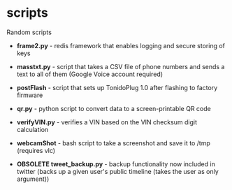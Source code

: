 scripts
=======

Random scripts

- **frame2.py**         - redis framework that enables logging and secure storing of keys

- **masstxt.py**        - script that takes a CSV file of phone numbers and sends a text to all of them (Google Voice account required)

- **postFlash**         - script that sets up TonidoPlug 1.0 after flashing to factory firmware

- **qr.py**             - python script to convert data to a screen-printable QR code
 
- **verifyVIN.py**      - verifies a VIN based on the VIN checksum digit calculation

- **webcamShot**        - bash script to take a screenshot and save it to /tmp (requires vlc)


- **OBSOLETE tweet_backup.py**   - backup functionality now included in twitter (backs up a given user's public timeline (takes the user as only argument))

